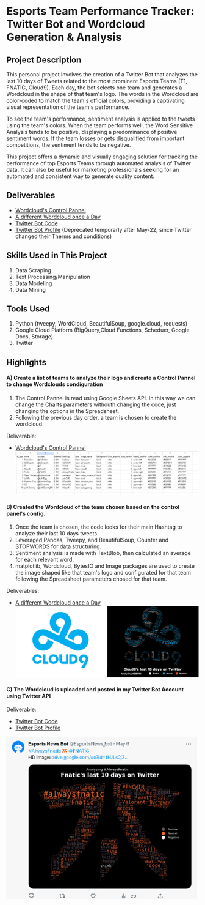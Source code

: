 # Esports Team Performance Tracker: Twitter Bot and Wordcloud Generation & Analysis
## Project Description

This personal project involves the creation of a Twitter Bot that analyzes the last 10 days of Tweets related to the most prominent Esports Teams (T1, FNATIC, Cloud9). Each day, the bot selects one team and generates a Wordcloud in the shape of that team's logo. The words in the Wordcloud are color-coded to match the team's official colors, providing a captivating visual representation of the team's performance.

To see the team's performance, sentiment analysis is applied to the tweets using the team's colors. When the team performs well, the Word Sensitive Analysis tends to be positive, displaying a predominance of positive sentiment words. If the team losses or gets disqualified from important competitions, the sentiment tends to be negative.

This project offers a dynamic and visually engaging solution for tracking the performance of top Esports Teams through automated analysis of Twitter data. It can also be useful for marketing professionals seeking for an automated and consistent way to generate quality content.

## Deliverables

* [Wordcloud's Control Pannel](https://docs.google.com/spreadsheets/d/1MFIte9Rm4hXk713uXG4DOKKg2gwN8S_GJ-tqEwBi3tk/edit#gid=0)
* [A different Wordcloud once a Day](https://github.com/ICereghetti/project_twitter_wordclouds/tree/5baa21324a5e5e0bbfacbb93ea6ea2755713acb8/wordcloud_samples)
* [Twitter Bot Code](https://github.com/ICereghetti/project_twitter_wordclouds/blob/5baa21324a5e5e0bbfacbb93ea6ea2755713acb8/code.py)
* [Twitter Bot Profile](https://twitter.com/EsportsNews_bot) (Deprecated temporarly after May-22, since Twitter changed their Therms and conditions)

## Skills Used in This Project
1) Data Scraping
2) Text Processing/Manipulation
3) Data Modeling
4) Data Mining

## Tools Used

1) Python (tweepy, WordCloud, BeautifulSoup, google.cloud, requests)
2) Google Cloud Platform (BigQuery,Cloud Functions, Scheduer, Google Docs, Storage)
3) Twitter


## Highlights
#### A) Create a list of teams to analyze their logo and create a Control Pannel to change Wordclouds condiguration 
1) The Control Pannel is read using Google Sheets API. In this way we can change the Charts parameters withouth changing the code, just changing the options in the Spreadsheet.
2) Following the previous day order, a team is chosen to create the wordcloud.

Deliverable:
   - [Wordcloud's Control Pannel](https://docs.google.com/spreadsheets/d/1MFIte9Rm4hXk713uXG4DOKKg2gwN8S_GJ-tqEwBi3tk/edit#gid=0)
![](https://github.com/ICereghetti/Cereghetti_Portfolio/blob/f4914a3740d8a269d538f12108a96f0d55c125b5/images/project_twitter_wordcloud_1.png)

#### B) Created the Wordcloud of the team chosen based on the control panel's config.
1) Once the team is chosen, the code looks for their main Hashtag to analyze their last 10 days tweets.
2) Leveraged Pandas, Tweepy, and BeautifulSoup, Counter and STOPWORDS for data structuring.
3) Sentiment analysis is made with TextBlob, then calculated an average for each relevant word.
4) matplotlib, Wordcloud, BytesIO and Image packages are used to create the image shaped like that team's logo and configurated for that team following the Spreadsheet parameters chosed for that team.

Deliverables:
   - [A different Wordcloud once a Day](https://github.com/ICereghetti/project_twitter_wordclouds/tree/5baa21324a5e5e0bbfacbb93ea6ea2755713acb8/wordcloud_samples)
![](https://github.com/ICereghetti/Cereghetti_Portfolio/blob/a61458d7ca0c47664b3a89a042f665cda465c7e2/images/project_twitter_wordcloud_3.png)

#### C) The Wordcloud is uploaded and posted in my Twitter Bot Account using Twitter API

Deliverable:
   - [Twitter Bot Code](https://github.com/ICereghetti/project_twitter_wordclouds/blob/5baa21324a5e5e0bbfacbb93ea6ea2755713acb8/code.py)
   - [Twitter Bot Profile](https://twitter.com/EsportsNews_bot)

![](https://github.com/ICereghetti/Cereghetti_Portfolio/blob/f4914a3740d8a269d538f12108a96f0d55c125b5/images/project_twitter_wordcloud_2.png)
